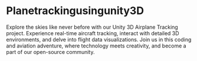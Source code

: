 # Planetrackingusingunity3D
Explore the skies like never before with our Unity 3D Airplane Tracking project. Experience real-time aircraft tracking, interact with detailed 3D environments, and delve into flight data visualizations. Join us in this coding and aviation adventure, where technology meets creativity, and become a part of our open-source community.
